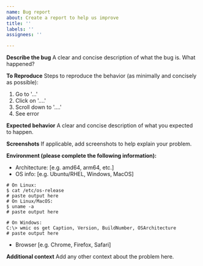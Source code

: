 ```yaml
---
name: Bug report
about: Create a report to help us improve
title: ''
labels: ''
assignees: ''

---
```


**Describe the bug**
A clear and concise description of what the bug is. What happened?

**To Reproduce**
Steps to reproduce the behavior (as minimally and concisely as possible):
1. Go to '...'
2. Click on '....'
3. Scroll down to '....'
4. See error

**Expected behavior**
A clear and concise description of what you expected to happen.

**Screenshots**
If applicable, add screenshots to help explain your problem.

**Environment (please complete the following information):**
 - Architecture: [e.g. amd64, arm64, etc.]
 - OS info: [e.g. Ubuntu/RHEL, Windows, MacOS]
```console
# On Linux:
$ cat /etc/os-release
# paste output here
# On Linux/MacOS:
$ uname -a
# paste output here

# On Windows:
C:\> wmic os get Caption, Version, BuildNumber, OSArchitecture
# paste output here
```
 - Browser [e.g. Chrome, Firefox, Safari]

**Additional context**
Add any other context about the problem here.
